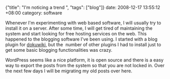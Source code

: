 {"title": "I'm noticing a trend  ", "tags": ["blog"]}
date: 2008-12-17 13:55:12 +08:00
category: software

Whenever I'm experimenting with web based software, I will usually try to
install it on a server. After some time, I will get tired of maintaining the
system and start looking for free hosting services on the web. This happened to
the blogging software I've been using. I started with a blog plugin for
[dokuwiki](http://www.dokuwiki.org/), but the  number of other plugins I had to
install just to get some basic blogging functionalities was crazy.

WordPress seems like a nice platform, it is open source and there is a easy way
to export the posts from the system so that you are not locked in. Over the
next few days I will be migrating my old posts over here.
